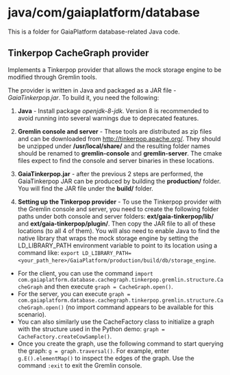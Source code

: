 # java/com/gaiaplatform/database
This is a folder for GaiaPlatform database-related Java code.

## Tinkerpop CacheGraph provider

Implements a Tinkerpop provider that allows the mock storage engine to be modified through Gremlin tools.

The provider is written in Java and packaged as a JAR file - *GaiaTinkerpop.jar*. To build it, you need the following:

1. **Java** - Install package *openjdk-8-jdk*. Version 8 is recommended to avoid running into several warnings due to deprecated features.

2. **Gremlin console and server** - These tools are distributed as zip files and can be downloaded from http://tinkerpop.apache.org/. They should be unzipped under **/usr/local/share/** and the resulting folder names should be renamed to **gremlin-console** and **gremlin-server**. The cmake files expect to find the console and server binaries in these locations.

3. **GaiaTinkerpop.jar** - after the previous 2 steps are performed, the GaiaTinkerpop JAR can be produced by building the **production/** folder. You will find the JAR file under the **build/** folder.

4. **Setting up the Tinkerpop provider** - To use the Tinkerpop provider with the Gremlin console and server, you need to create the following folder paths under both console and server folders: **ext/gaia-tinkerpop/lib/** and **ext/gaia-tinkerpop/plugin/**. Then copy the JAR file to all of these locations (to all 4 of them). You will also need to enable Java to find the native library that wraps the mock storage engine by setting the LD_LIBRARY_PATH environment variable to point to its location using a command like: ```export LD_LIBRARY_PATH=<your_path_here>/GaiaPlatform/production/build/db/storage_engine```.
  * For the client, you can use the command ```import com.gaiaplatform.database.cachegraph.tinkerpop.gremlin.structure.CacheGraph``` and then execute ```graph = CacheGraph.open()```.
  * For the server, you can execute ```graph = com.gaiaplatform.database.cachegraph.tinkerpop.gremlin.structure.CacheGraph.open()``` (no import command appears to be available for this scenario).
  * You can also similarly use the CacheFactory class to initialize a graph with the structure used in the Python demo: ```graph = CacheFactory.createCowSample()```.
  * Once you create the graph, use the following command to start querying the graph: ```g = graph.traversal()```. For example, enter ```g.E().elementMap()``` to inspect the edges of the graph. Use the command ```:exit``` to exit the Gremlin console.
